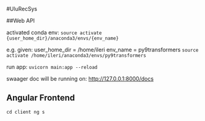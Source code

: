 #UluRecSys 

##Web API

activated conda env:
`source activate {user_home_dir}/anaconda3/envs/{env_name}`

e.g. given:
user_home_dir = /home/ileri
env_name = py9transformers
`source activate /home/ileri/anaconda3/envs/py9transformers`

run app: 
`uvicorn main:app --reload`

swaager doc will be running on: http://127.0.0.1:8000/docs

## Angular Frontend

`
cd client
ng s
`
